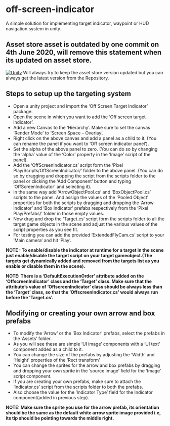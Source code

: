 # off-screen-indicator
A simple solution for implementing target indicator, waypoint or HUD navigation system in unity.

## Asset store asset is outdated by one commit on 4th June 2020, will remove this statement when its updated on asset store.
[![Unity](https://img.shields.io/static/v1?style=for-the-badge&label=Unity%20Asset%20Store&labelColor=181717&message=Download&color=green&logo=Unity&logoColor=white)](https://assetstore.unity.com/packages/slug/71799)
Will always try to keep the asset store version updated but you can always get the latest version from the Repository.

## Steps to setup up the targeting system

* Open a unity project and import the ‘Off Screen Target Indicator’ package.
* Open the scene in which you want to add the ‘Off screen target indicator’.
* Add a new Canvas to the ‘Hierarchy’. Make sure to set the canvas ‘Render Mode’ to ‘Screen Space – Overlay’.
* Right click on the above canvas and add a panel as a child to it. (You can rename the panel if you want to ‘Off screen indicator panel’).
* Set the alpha of the above panel to zero. (You can do so by changing the ‘alpha’ value of the ‘Color’ property in the ‘Image’ script of the panel).
* Add the ‘OffScreenIndicator.cs’ script form the ‘Pixel Play/Scripts/OffScreenIndicator/’ folder to the above panel. (You can do so by dragging and dropping the script from the scripts folder to the panel or clicking the ‘Add Component’ button and typing ‘OffScreenIndicator’ and selecting it).
* In the same way add ‘ArrowObjectPool.cs’ and ‘BoxObjectPool.cs’ scripts to the panel. And assign the values of the ‘Pooled Object’ properties for both the scripts by dragging and dropping the ‘Arrow Indicator’ and ‘Box Indicator’ prefabs respectively from the ‘Pixel Play/Prefabs/’ folder in those empty values.
* Now drag and drop the ‘Target.cs’ script form the scripts folder to all the target game objects in the scene and adjust the various values of the script properties as you see fit.
* For testing you can add the provided ‘ExtendedFlyCam.cs’ script to your ‘Main camera’ and hit ‘Play’.

**NOTE : To enable/disable the indicator at runtime for a target in the scene just enable/disable the target script on your target gameobject.(The targets get dynamically added and removed from the targets list as you enable or disable them in the scene).**

**NOTE: There is a ‘DefaultExecutionOrder’ attribute added on the ‘OffscreenIndicator’ class and the ‘Target’ class. Make sure that the attribute’s value of ‘OffscreenIndicator’ class should be always less than the ‘Target’ class, so that the ‘OffscreenIndicator.cs’ would always run before the ‘Target.cs’.**

## Modifying or creating your own arrow and box prefabs
* To modify the ‘Arrow’ or the ‘Box Indicator’ prefabs, select the prefabs in the ‘Assets’ folder.
* As you will see these are simple ‘UI image’ components with a ‘UI text’ component added as a child to it.
* You can change the size of the prefabs by adjusting the ‘Width’ and ‘Height’ properties of the ‘Rect transform’ 
* You can change the sprites for the arrow and box prefabs by dragging and dropping your own sprite in the ‘source image’ field for the ‘Image’ script component.
* If you are creating your own prefabs, make sure to attach the ‘Indicator.cs’ script from the scripts folder to both the prefabs.
* Also choose the value for the ‘Indicator Type’ field for the Indicator component(added in previous step).

**NOTE:
Make sure the sprite you use for the arrow prefab, its orientation should be the same as the default white arrow sprite image provided i.e, its tip should be pointing towards the middle right.**

